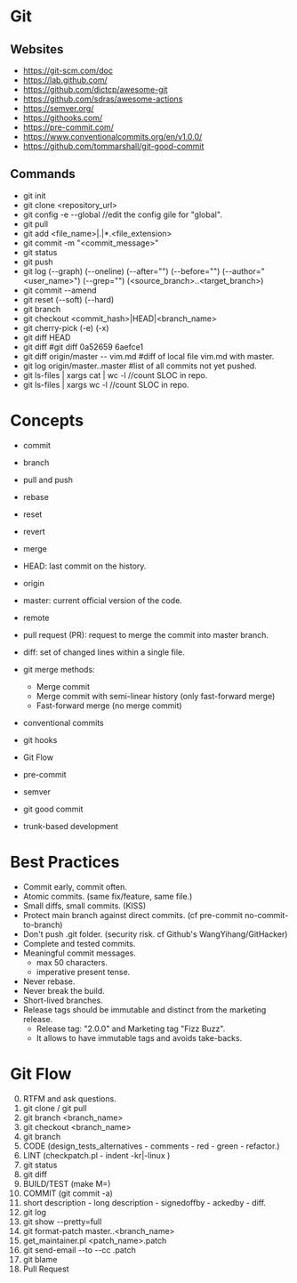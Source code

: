 # Git
## Websites
* <https://git-scm.com/doc>
* <https://lab.github.com/>
* <https://github.com/dictcp/awesome-git>
* <https://github.com/sdras/awesome-actions>
* <https://semver.org/>
* <https://githooks.com/>
* <https://pre-commit.com/>
* <https://www.conventionalcommits.org/en/v1.0.0/>
* <https://github.com/tommarshall/git-good-commit>

## Commands
* git init
* git clone <repository_url>
* git config -e --global //edit the config gile for "global".
* git pull
* git add <file_name>|.|*.<file_extension>
* git commit -m "<commit_message>"
* git status
* git push
* git log (--graph) (--oneline) (--after="<date>") (--before="<date>") (--author="<user_name>") (--grep="<message>") (<source_branch>..<target_branch>)
* git commit --amend
* git reset (--soft) (--hard) <commit>
* git branch <branch-name>
* git checkout <commit_hash>|HEAD|<branch_name>
* git cherry-pick (-e) (-x)
* git diff HEAD
* git diff <commit> <commit> #git diff 0a52659 6aefce1 
* git diff origin/master -- vim.md #diff of local file vim.md with master.
* git log origin/master..master #list of all commits not yet pushed.
* git ls-files | xargs cat | wc -l //count SLOC in repo.
* git ls-files | xargs wc -l //count SLOC in repo.

# Concepts

* commit
* branch
* pull and push
* rebase
* reset
* revert
* merge
* HEAD: last commit on the history.
* origin
* master: current official version of the code.
* remote
* pull request (PR): request to merge the commit into master branch.
* diff: set of changed lines within a single file.
* git merge methods:
	- Merge commit
	- Merge commit with semi-linear history (only fast-forward merge)
	- Fast-forward merge (no merge commit)

* conventional commits
* git hooks
* Git Flow
* pre-commit
* semver
* git good commit
* trunk-based development

# Best Practices

* Commit early, commit often.
* Atomic commits. (same fix/feature, same file.)
* Small diffs, small commits. (KISS)
* Protect main branch against direct commits. (cf pre-commit no-commit-to-branch)
* Don't push .git folder. (security risk. cf Github's WangYihang/GitHacker)
* Complete and tested commits.
* Meaningful commit messages.
	* max 50 characters.
	* imperative present tense.
* Never rebase.
* Never break the build.
* Short-lived branches.
* Release tags should be immutable and distinct from the marketing release.
	* Release tag: "2.0.0" and Marketing tag "Fizz Buzz".
	* It allows to have immutable tags and avoids take-backs.

# Git Flow
0. RTFM and ask questions.
0. git clone / git pull
1. git branch <branch_name>
2. git checkout <branch_name>
3. git branch
4. CODE (design_tests_alternatives - comments - red - green - refactor.)
5. LINT (checkpatch.pl - indent -kr|-linux <file>)
6. git status
7. git diff
8. BUILD/TEST (make M=<path>)
9. COMMIT (git commit -a)
10. short description - long description - signedoffby - ackedby - diff.
11. git log
12. git show --pretty=full
13. git format-patch master..<branch_name>
14. get_maintainer.pl <patch_name>.patch
15. git send-email --to <email> --cc <email> <patch>.patch
16. git blame <file>
17. Pull Request



